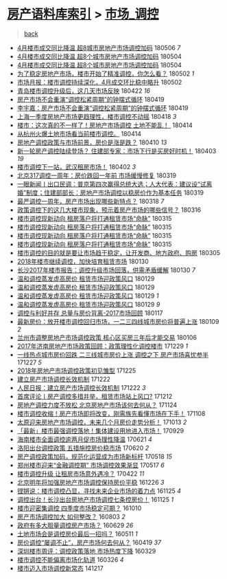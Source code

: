[房产语料库索引](../../README.md)  > [市场_调控](市场_调控.md)
====
> [back](../README.md)

- [4月楼市成交同比降温 超8城市房地产市场调控加码](http://jkwz.applinzi.com/ittc/7099901847949280267.html#4%E6%9C%88%E6%A5%BC%E5%B8%82%E6%88%90%E4%BA%A4%E5%90%8C%E6%AF%94%E9%99%8D%E6%B8%A9+%E8%B6%858%E5%9F%8E%E5%B8%82%E6%88%BF%E5%9C%B0%E4%BA%A7%E5%B8%82%E5%9C%BA%E8%B0%83%E6%8E%A7%E5%8A%A0%E7%A0%81) 180506 *7* 
- [4月楼市成交同比降温 超8个城市房地产市场调控加码](http://jkwz.applinzi.com/ittc/7099274280724595718.html#4%E6%9C%88%E6%A5%BC%E5%B8%82%E6%88%90%E4%BA%A4%E5%90%8C%E6%AF%94%E9%99%8D%E6%B8%A9+%E8%B6%858%E4%B8%AA%E5%9F%8E%E5%B8%82%E6%88%BF%E5%9C%B0%E4%BA%A7%E5%B8%82%E5%9C%BA%E8%B0%83%E6%8E%A7%E5%8A%A0%E7%A0%81) 180504  
- [4月楼市成交同比降温 超8个城市房地产市场调控加码](http://jkwz.applinzi.com/ittc/7099258843798438918.html#4%E6%9C%88%E6%A5%BC%E5%B8%82%E6%88%90%E4%BA%A4%E5%90%8C%E6%AF%94%E9%99%8D%E6%B8%A9+%E8%B6%858%E4%B8%AA%E5%9F%8E%E5%B8%82%E6%88%BF%E5%9C%B0%E4%BA%A7%E5%B8%82%E5%9C%BA%E8%B0%83%E6%8E%A7%E5%8A%A0%E7%A0%81) 180504  
- [为了稳定房地产市场，楼市开始了精准调控，你怎么看？](http://jkwz.applinzi.com/ittc/7098465018943374342.html#%E4%B8%BA%E4%BA%86%E7%A8%B3%E5%AE%9A%E6%88%BF%E5%9C%B0%E4%BA%A7%E5%B8%82%E5%9C%BA%EF%BC%8C%E6%A5%BC%E5%B8%82%E5%BC%80%E5%A7%8B%E4%BA%86%E7%B2%BE%E5%87%86%E8%B0%83%E6%8E%A7%EF%BC%8C%E4%BD%A0%E6%80%8E%E4%B9%88%E7%9C%8B%EF%BC%9F) 180502 *1* 
- [市场月报：楼市调控持续深化，4月成交环比稳中略升](http://jkwz.applinzi.com/ittc/7098453196932645894.html#%E5%B8%82%E5%9C%BA%E6%9C%88%E6%8A%A5%EF%BC%9A%E6%A5%BC%E5%B8%82%E8%B0%83%E6%8E%A7%E6%8C%81%E7%BB%AD%E6%B7%B1%E5%8C%96%EF%BC%8C4%E6%9C%88%E6%88%90%E4%BA%A4%E7%8E%AF%E6%AF%94%E7%A8%B3%E4%B8%AD%E7%95%A5%E5%8D%87) 180502  
- [青岛楼市调控升级后，这几天市场反映](http://jkwz.applinzi.com/ittc/7094832603477836817.html#%E9%9D%92%E5%B2%9B%E6%A5%BC%E5%B8%82%E8%B0%83%E6%8E%A7%E5%8D%87%E7%BA%A7%E5%90%8E%EF%BC%8C%E8%BF%99%E5%87%A0%E5%A4%A9%E5%B8%82%E5%9C%BA%E5%8F%8D%E6%98%A0) 180422 *16* 
- [房产市场不会重演“调控松紧周期”的钟摆式循环](http://jkwz.applinzi.com/ittc/7093623333960811530.html#%E6%88%BF%E4%BA%A7%E5%B8%82%E5%9C%BA%E4%B8%8D%E4%BC%9A%E9%87%8D%E6%BC%94%E2%80%9C%E8%B0%83%E6%8E%A7%E6%9D%BE%E7%B4%A7%E5%91%A8%E6%9C%9F%E2%80%9D%E7%9A%84%E9%92%9F%E6%91%86%E5%BC%8F%E5%BE%AA%E7%8E%AF) 180419  
- [李宇嘉：房产市场不会重演“调控松紧周期”的钟摆式循环](http://jkwz.applinzi.com/ittc/7093613941689418759.html#%E6%9D%8E%E5%AE%87%E5%98%89%EF%BC%9A%E6%88%BF%E4%BA%A7%E5%B8%82%E5%9C%BA%E4%B8%8D%E4%BC%9A%E9%87%8D%E6%BC%94%E2%80%9C%E8%B0%83%E6%8E%A7%E6%9D%BE%E7%B4%A7%E5%91%A8%E6%9C%9F%E2%80%9D%E7%9A%84%E9%92%9F%E6%91%86%E5%BC%8F%E5%BE%AA%E7%8E%AF) 180419  
- [上海一季度房地产市场更趋理性，楼市调控不动摇](http://jkwz.applinzi.com/ittc/7093393927417889802.html#%E4%B8%8A%E6%B5%B7%E4%B8%80%E5%AD%A3%E5%BA%A6%E6%88%BF%E5%9C%B0%E4%BA%A7%E5%B8%82%E5%9C%BA%E6%9B%B4%E8%B6%8B%E7%90%86%E6%80%A7%EF%BC%8C%E6%A5%BC%E5%B8%82%E8%B0%83%E6%8E%A7%E4%B8%8D%E5%8A%A8%E6%91%87) 180418 *3* 
- [楼市：这次真的不一样了！房地产市场调控 土地不能乱！  ​](http://jkwz.applinzi.com/ittc/7091947454671094794.html#%E6%A5%BC%E5%B8%82%EF%BC%9A%E8%BF%99%E6%AC%A1%E7%9C%9F%E7%9A%84%E4%B8%8D%E4%B8%80%E6%A0%B7%E4%BA%86%EF%BC%81%E6%88%BF%E5%9C%B0%E4%BA%A7%E5%B8%82%E5%9C%BA%E8%B0%83%E6%8E%A7+%E5%9C%9F%E5%9C%B0%E4%B8%8D%E8%83%BD%E4%B9%B1%EF%BC%81++%E2%80%8B) 180414  
- [从杭州火爆土地市场看当前楼市调控。](http://jkwz.applinzi.com/ittc/7091830396109194250.html#%E4%BB%8E%E6%9D%AD%E5%B7%9E%E7%81%AB%E7%88%86%E5%9C%9F%E5%9C%B0%E5%B8%82%E5%9C%BA%E7%9C%8B%E5%BD%93%E5%89%8D%E6%A5%BC%E5%B8%82%E8%B0%83%E6%8E%A7%E3%80%82) 180414  
- [房地产调控政策与市场前景，房价是涨是跌？](http://jkwz.applinzi.com/ittc/7090286022455985168.html#%E6%88%BF%E5%9C%B0%E4%BA%A7%E8%B0%83%E6%8E%A7%E6%94%BF%E7%AD%96%E4%B8%8E%E5%B8%82%E5%9C%BA%E5%89%8D%E6%99%AF%EF%BC%8C%E6%88%BF%E4%BB%B7%E6%98%AF%E6%B6%A8%E6%98%AF%E8%B7%8C%EF%BC%9F) 180410 *13* 
- [新一轮房产调控陆续登场？ 住建部专家：市场下行是买房好时机！](http://jkwz.applinzi.com/ittc/7087811060331709446.html#%E6%96%B0%E4%B8%80%E8%BD%AE%E6%88%BF%E4%BA%A7%E8%B0%83%E6%8E%A7%E9%99%86%E7%BB%AD%E7%99%BB%E5%9C%BA%EF%BC%9F+%E4%BD%8F%E5%BB%BA%E9%83%A8%E4%B8%93%E5%AE%B6%EF%BC%9A%E5%B8%82%E5%9C%BA%E4%B8%8B%E8%A1%8C%E6%98%AF%E4%B9%B0%E6%88%BF%E5%A5%BD%E6%97%B6%E6%9C%BA%EF%BC%81) 180403 *19* 
- [楼市调控下一站，武汉租房市场！](http://jkwz.applinzi.com/ittc/7087438341048108039.html#%E6%A5%BC%E5%B8%82%E8%B0%83%E6%8E%A7%E4%B8%8B%E4%B8%80%E7%AB%99%EF%BC%8C%E6%AD%A6%E6%B1%89%E7%A7%9F%E6%88%BF%E5%B8%82%E5%9C%BA%EF%BC%81) 180402 *3* 
- [北京317调控一周年：房价跌回一年前 市场缓慢修复](http://jkwz.applinzi.com/ittc/7082314016489997318.html#%E5%8C%97%E4%BA%AC317%E8%B0%83%E6%8E%A7%E4%B8%80%E5%91%A8%E5%B9%B4%EF%BC%9A%E6%88%BF%E4%BB%B7%E8%B7%8C%E5%9B%9E%E4%B8%80%E5%B9%B4%E5%89%8D+%E5%B8%82%E5%9C%BA%E7%BC%93%E6%85%A2%E4%BF%AE%E5%A4%8D) 180319  
- [一眼新闻丨出口民调：普京第四次赢得总统大选；人大代表：建议设“试离婚”制度；住建部部长：房地产市场调控以稳房价作为基本任务](http://jkwz.applinzi.com/ittc/7082189728504087559.html#%E4%B8%80%E7%9C%BC%E6%96%B0%E9%97%BB%E4%B8%A8%E5%87%BA%E5%8F%A3%E6%B0%91%E8%B0%83%EF%BC%9A%E6%99%AE%E4%BA%AC%E7%AC%AC%E5%9B%9B%E6%AC%A1%E8%B5%A2%E5%BE%97%E6%80%BB%E7%BB%9F%E5%A4%A7%E9%80%89%EF%BC%9B%E4%BA%BA%E5%A4%A7%E4%BB%A3%E8%A1%A8%EF%BC%9A%E5%BB%BA%E8%AE%AE%E8%AE%BE%E2%80%9C%E8%AF%95%E7%A6%BB%E5%A9%9A%E2%80%9D%E5%88%B6%E5%BA%A6%EF%BC%9B%E4%BD%8F%E5%BB%BA%E9%83%A8%E9%83%A8%E9%95%BF%EF%BC%9A%E6%88%BF%E5%9C%B0%E4%BA%A7%E5%B8%82%E5%9C%BA%E8%B0%83%E6%8E%A7%E4%BB%A5%E7%A8%B3%E6%88%BF%E4%BB%B7%E4%BD%9C%E4%B8%BA%E5%9F%BA%E6%9C%AC%E4%BB%BB%E5%8A%A1) 180319  
- [最严调控一周年，房产市场出现哪些新特点？](http://jkwz.applinzi.com/ittc/7081923013576754183.html#%E6%9C%80%E4%B8%A5%E8%B0%83%E6%8E%A7%E4%B8%80%E5%91%A8%E5%B9%B4%EF%BC%8C%E6%88%BF%E4%BA%A7%E5%B8%82%E5%9C%BA%E5%87%BA%E7%8E%B0%E5%93%AA%E4%BA%9B%E6%96%B0%E7%89%B9%E7%82%B9%EF%BC%9F) 180318 *7* 
- [政策调控下的这几大楼市现象，预示着房产市场的哪些信号？](http://jkwz.applinzi.com/ittc/7081023257203704843.html#%E6%94%BF%E7%AD%96%E8%B0%83%E6%8E%A7%E4%B8%8B%E7%9A%84%E8%BF%99%E5%87%A0%E5%A4%A7%E6%A5%BC%E5%B8%82%E7%8E%B0%E8%B1%A1%EF%BC%8C%E9%A2%84%E7%A4%BA%E7%9D%80%E6%88%BF%E4%BA%A7%E5%B8%82%E5%9C%BA%E7%9A%84%E5%93%AA%E4%BA%9B%E4%BF%A1%E5%8F%B7%EF%BC%9F) 180316  
- [楼市调控现新动向 租房落户将打通租赁市场“命脉”](http://jkwz.applinzi.com/ittc/7080705112047879174.html#%E6%A5%BC%E5%B8%82%E8%B0%83%E6%8E%A7%E7%8E%B0%E6%96%B0%E5%8A%A8%E5%90%91+%E7%A7%9F%E6%88%BF%E8%90%BD%E6%88%B7%E5%B0%86%E6%89%93%E9%80%9A%E7%A7%9F%E8%B5%81%E5%B8%82%E5%9C%BA%E2%80%9C%E5%91%BD%E8%84%89%E2%80%9D) 180315  
- [楼市调控现新动向 租房落户将打通租赁市场“命脉”](http://jkwz.applinzi.com/ittc/7080711509028373510.html#%E6%A5%BC%E5%B8%82%E8%B0%83%E6%8E%A7%E7%8E%B0%E6%96%B0%E5%8A%A8%E5%90%91+%E7%A7%9F%E6%88%BF%E8%90%BD%E6%88%B7%E5%B0%86%E6%89%93%E9%80%9A%E7%A7%9F%E8%B5%81%E5%B8%82%E5%9C%BA%E2%80%9C%E5%91%BD%E8%84%89%E2%80%9D) 180315  
- [楼市调控现新动向 租房落户将打通租赁市场“命脉”](http://jkwz.applinzi.com/ittc/7080649326487667723.html#%E6%A5%BC%E5%B8%82%E8%B0%83%E6%8E%A7%E7%8E%B0%E6%96%B0%E5%8A%A8%E5%90%91+%E7%A7%9F%E6%88%BF%E8%90%BD%E6%88%B7%E5%B0%86%E6%89%93%E9%80%9A%E7%A7%9F%E8%B5%81%E5%B8%82%E5%9C%BA%E2%80%9C%E5%91%BD%E8%84%89%E2%80%9D) 180315  
- [楼市调控现新动向 租房落户将打通租赁市场“命脉”](http://jkwz.applinzi.com/ittc/7080648910672757770.html#%E6%A5%BC%E5%B8%82%E8%B0%83%E6%8E%A7%E7%8E%B0%E6%96%B0%E5%8A%A8%E5%90%91+%E7%A7%9F%E6%88%BF%E8%90%BD%E6%88%B7%E5%B0%86%E6%89%93%E9%80%9A%E7%A7%9F%E8%B5%81%E5%B8%82%E5%9C%BA%E2%80%9C%E5%91%BD%E8%84%89%E2%80%9D) 180315  
- [楼市调控的目的就是要让市场趋于稳定，让开发商、地方政府、购房](http://jkwz.applinzi.com/ittc/7076913664374604816.html#%E6%A5%BC%E5%B8%82%E8%B0%83%E6%8E%A7%E7%9A%84%E7%9B%AE%E7%9A%84%E5%B0%B1%E6%98%AF%E8%A6%81%E8%AE%A9%E5%B8%82%E5%9C%BA%E8%B6%8B%E4%BA%8E%E7%A8%B3%E5%AE%9A%EF%BC%8C%E8%AE%A9%E5%BC%80%E5%8F%91%E5%95%86%E3%80%81%E5%9C%B0%E6%96%B9%E6%94%BF%E5%BA%9C%E3%80%81%E8%B4%AD%E6%88%BF) 180305  
- [2018年楼市继续调控，加快培育租赁市场](http://jkwz.applinzi.com/ittc/7064312651394319367.html#2018%E5%B9%B4%E6%A5%BC%E5%B8%82%E7%BB%A7%E7%BB%AD%E8%B0%83%E6%8E%A7%EF%BC%8C%E5%8A%A0%E5%BF%AB%E5%9F%B9%E8%82%B2%E7%A7%9F%E8%B5%81%E5%B8%82%E5%9C%BA) 180130  
- [长沙2017年楼市报告：调控升级市场回落，供需矛盾缓解](http://jkwz.applinzi.com/ittc/7064303616389547015.html#%E9%95%BF%E6%B2%992017%E5%B9%B4%E6%A5%BC%E5%B8%82%E6%8A%A5%E5%91%8A%EF%BC%9A%E8%B0%83%E6%8E%A7%E5%8D%87%E7%BA%A7%E5%B8%82%E5%9C%BA%E5%9B%9E%E8%90%BD%EF%BC%8C%E4%BE%9B%E9%9C%80%E7%9F%9B%E7%9B%BE%E7%BC%93%E8%A7%A3) 180130 *7* 
- [温和调控蒸发虚高房价 租赁市场迎政策风口](http://jkwz.applinzi.com/ittc/7063928736372491270.html#%E6%B8%A9%E5%92%8C%E8%B0%83%E6%8E%A7%E8%92%B8%E5%8F%91%E8%99%9A%E9%AB%98%E6%88%BF%E4%BB%B7+%E7%A7%9F%E8%B5%81%E5%B8%82%E5%9C%BA%E8%BF%8E%E6%94%BF%E7%AD%96%E9%A3%8E%E5%8F%A3) 180129  
- [温和调控蒸发虚高房价 租赁市场迎政策风口](http://jkwz.applinzi.com/ittc/7063927962393379847.html#%E6%B8%A9%E5%92%8C%E8%B0%83%E6%8E%A7%E8%92%B8%E5%8F%91%E8%99%9A%E9%AB%98%E6%88%BF%E4%BB%B7+%E7%A7%9F%E8%B5%81%E5%B8%82%E5%9C%BA%E8%BF%8E%E6%94%BF%E7%AD%96%E9%A3%8E%E5%8F%A3) 180129  
- [温和调控蒸发虚高房价 租赁市场迎政策风口](http://jkwz.applinzi.com/ittc/7063908588722848785.html#%E6%B8%A9%E5%92%8C%E8%B0%83%E6%8E%A7%E8%92%B8%E5%8F%91%E8%99%9A%E9%AB%98%E6%88%BF%E4%BB%B7+%E7%A7%9F%E8%B5%81%E5%B8%82%E5%9C%BA%E8%BF%8E%E6%94%BF%E7%AD%96%E9%A3%8E%E5%8F%A3) 180129 *1* 
- [温和调控蒸发虚高房价 租赁市场迎政策风口](http://jkwz.applinzi.com/ittc/7063865218491220999.html#%E6%B8%A9%E5%92%8C%E8%B0%83%E6%8E%A7%E8%92%B8%E5%8F%91%E8%99%9A%E9%AB%98%E6%88%BF%E4%BB%B7+%E7%A7%9F%E8%B5%81%E5%B8%82%E5%9C%BA%E8%BF%8E%E6%94%BF%E7%AD%96%E9%A3%8E%E5%8F%A3) 180129 *9* 
- [调控与利好并存 总量与房价背离-2017市场回顾](http://jkwz.applinzi.com/ittc/7059631872898761744.html#%E8%B0%83%E6%8E%A7%E4%B8%8E%E5%88%A9%E5%A5%BD%E5%B9%B6%E5%AD%98+%E6%80%BB%E9%87%8F%E4%B8%8E%E6%88%BF%E4%BB%B7%E8%83%8C%E7%A6%BB-2017%E5%B8%82%E5%9C%BA%E5%9B%9E%E9%A1%BE) 180117  
- [最新房价：放开楼市调控回归市场，一二三四线城市房价将普遍上涨](http://jkwz.applinzi.com/ittc/7056493636554851338.html#%E6%9C%80%E6%96%B0%E6%88%BF%E4%BB%B7%EF%BC%9A%E6%94%BE%E5%BC%80%E6%A5%BC%E5%B8%82%E8%B0%83%E6%8E%A7%E5%9B%9E%E5%BD%92%E5%B8%82%E5%9C%BA%EF%BC%8C%E4%B8%80%E4%BA%8C%E4%B8%89%E5%9B%9B%E7%BA%BF%E5%9F%8E%E5%B8%82%E6%88%BF%E4%BB%B7%E5%B0%86%E6%99%AE%E9%81%8D%E4%B8%8A%E6%B6%A8) 180109 *2* 
- [兰州市调整房地产市场调控政策 核心区买房三年后才能交易](http://jkwz.applinzi.com/ittc/7055384053438481418.html#%E5%85%B0%E5%B7%9E%E5%B8%82%E8%B0%83%E6%95%B4%E6%88%BF%E5%9C%B0%E4%BA%A7%E5%B8%82%E5%9C%BA%E8%B0%83%E6%8E%A7%E6%94%BF%E7%AD%96+%E6%A0%B8%E5%BF%83%E5%8C%BA%E4%B9%B0%E6%88%BF%E4%B8%89%E5%B9%B4%E5%90%8E%E6%89%8D%E8%83%BD%E4%BA%A4%E6%98%93) 180106  
- [2017年济南房地产市场政策回顾：政策理性化调控楼市](http://jkwz.applinzi.com/ittc/7052430226976408593.html#2017%E5%B9%B4%E6%B5%8E%E5%8D%97%E6%88%BF%E5%9C%B0%E4%BA%A7%E5%B8%82%E5%9C%BA%E6%94%BF%E7%AD%96%E5%9B%9E%E9%A1%BE%EF%BC%9A%E6%94%BF%E7%AD%96%E7%90%86%E6%80%A7%E5%8C%96%E8%B0%83%E6%8E%A7%E6%A5%BC%E5%B8%82) 171229 *1* 
- [一线热点城市房价回跌 二三线城市房价上涨 调控之下 房产市场喜忧参半](http://jkwz.applinzi.com/ittc/7051569790861181969.html#%E4%B8%80%E7%BA%BF%E7%83%AD%E7%82%B9%E5%9F%8E%E5%B8%82%E6%88%BF%E4%BB%B7%E5%9B%9E%E8%B7%8C+%E4%BA%8C%E4%B8%89%E7%BA%BF%E5%9F%8E%E5%B8%82%E6%88%BF%E4%BB%B7%E4%B8%8A%E6%B6%A8+%E8%B0%83%E6%8E%A7%E4%B9%8B%E4%B8%8B+%E6%88%BF%E4%BA%A7%E5%B8%82%E5%9C%BA%E5%96%9C%E5%BF%A7%E5%8F%82%E5%8D%8A) 171227 *5* 
- [2018年房地产市场调控政策初见雏型](http://jkwz.applinzi.com/ittc/7051146188126946321.html#2018%E5%B9%B4%E6%88%BF%E5%9C%B0%E4%BA%A7%E5%B8%82%E5%9C%BA%E8%B0%83%E6%8E%A7%E6%94%BF%E7%AD%96%E5%88%9D%E8%A7%81%E9%9B%8F%E5%9E%8B) 171225  
- [建立房产市场调控长效机制](http://jkwz.applinzi.com/ittc/7049803160250483728.html#%E5%BB%BA%E7%AB%8B%E6%88%BF%E4%BA%A7%E5%B8%82%E5%9C%BA%E8%B0%83%E6%8E%A7%E9%95%BF%E6%95%88%E6%9C%BA%E5%88%B6) 171222  
- [人民日报：建立房产市场调控长效机制](http://jkwz.applinzi.com/ittc/7049801138507875345.html#%E4%BA%BA%E6%B0%91%E6%97%A5%E6%8A%A5%EF%BC%9A%E5%BB%BA%E7%AB%8B%E6%88%BF%E4%BA%A7%E5%B8%82%E5%9C%BA%E8%B0%83%E6%8E%A7%E9%95%BF%E6%95%88%E6%9C%BA%E5%88%B6) 171222 *3* 
- [首席评论丨房产调控多措并举，租赁市场站上风口?](http://jkwz.applinzi.com/ittc/7046243191131472913.html#%E9%A6%96%E5%B8%AD%E8%AF%84%E8%AE%BA%E4%B8%A8%E6%88%BF%E4%BA%A7%E8%B0%83%E6%8E%A7%E5%A4%9A%E6%8E%AA%E5%B9%B6%E4%B8%BE%EF%BC%8C%E7%A7%9F%E8%B5%81%E5%B8%82%E5%9C%BA%E7%AB%99%E4%B8%8A%E9%A3%8E%E5%8F%A3%3F) 171212  
- [房地产调控力度不放松 北京房地产市场该何去何从？](http://jkwz.applinzi.com/ittc/7039461181738189841.html#%E6%88%BF%E5%9C%B0%E4%BA%A7%E8%B0%83%E6%8E%A7%E5%8A%9B%E5%BA%A6%E4%B8%8D%E6%94%BE%E6%9D%BE+%E5%8C%97%E4%BA%AC%E6%88%BF%E5%9C%B0%E4%BA%A7%E5%B8%82%E5%9C%BA%E8%AF%A5%E4%BD%95%E5%8E%BB%E4%BD%95%E4%BB%8E%EF%BC%9F) 171124  
- [楼市调控收缩！房产市场即将改变，刚需族先看懂市场在下手！](http://jkwz.applinzi.com/ittc/7033692522835100689.html#%E6%A5%BC%E5%B8%82%E8%B0%83%E6%8E%A7%E6%94%B6%E7%BC%A9%EF%BC%81%E6%88%BF%E4%BA%A7%E5%B8%82%E5%9C%BA%E5%8D%B3%E5%B0%86%E6%94%B9%E5%8F%98%EF%BC%8C%E5%88%9A%E9%9C%80%E6%97%8F%E5%85%88%E7%9C%8B%E6%87%82%E5%B8%82%E5%9C%BA%E5%9C%A8%E4%B8%8B%E6%89%8B%EF%BC%81) 171108  
- [太原迎来房地产市场调控，未来几个月房价走势分析！](http://jkwz.applinzi.com/ittc/7023888033663943697.html#%E5%A4%AA%E5%8E%9F%E8%BF%8E%E6%9D%A5%E6%88%BF%E5%9C%B0%E4%BA%A7%E5%B8%82%E5%9C%BA%E8%B0%83%E6%8E%A7%EF%BC%8C%E6%9C%AA%E6%9D%A5%E5%87%A0%E4%B8%AA%E6%9C%88%E6%88%BF%E4%BB%B7%E8%B5%B0%E5%8A%BF%E5%88%86%E6%9E%90%EF%BC%81) 171013 *2* 
- [「最新」楼市最强调控落地！集体建设用地进入市场！](http://jkwz.applinzi.com/ittc/7018807340827149329.html#%E3%80%8C%E6%9C%80%E6%96%B0%E3%80%8D%E6%A5%BC%E5%B8%82%E6%9C%80%E5%BC%BA%E8%B0%83%E6%8E%A7%E8%90%BD%E5%9C%B0%EF%BC%81%E9%9B%86%E4%BD%93%E5%BB%BA%E8%AE%BE%E7%94%A8%E5%9C%B0%E8%BF%9B%E5%85%A5%E5%B8%82%E5%9C%BA%EF%BC%81) 170929  
- [海南楼市全面调控逾两月促市场理性降温](http://jkwz.applinzi.com/ittc/6981574842397492229.html#%E6%B5%B7%E5%8D%97%E6%A5%BC%E5%B8%82%E5%85%A8%E9%9D%A2%E8%B0%83%E6%8E%A7%E9%80%BE%E4%B8%A4%E6%9C%88%E4%BF%83%E5%B8%82%E5%9C%BA%E7%90%86%E6%80%A7%E9%99%8D%E6%B8%A9) 170621 *4* 
- [洛阳出台调控政策 五措施控房价稳市场](http://jkwz.applinzi.com/ittc/6981242181502108676.html#%E6%B4%9B%E9%98%B3%E5%87%BA%E5%8F%B0%E8%B0%83%E6%8E%A7%E6%94%BF%E7%AD%96+%E4%BA%94%E6%8E%AA%E6%96%BD%E6%8E%A7%E6%88%BF%E4%BB%B7%E7%A8%B3%E5%B8%82%E5%9C%BA) 170620 *2* 
- [房产调控政策加码，规范化运营成为市场新标杆](http://jkwz.applinzi.com/ittc/6969025750182134789.html#%E6%88%BF%E4%BA%A7%E8%B0%83%E6%8E%A7%E6%94%BF%E7%AD%96%E5%8A%A0%E7%A0%81%EF%BC%8C%E8%A7%84%E8%8C%83%E5%8C%96%E8%BF%90%E8%90%A5%E6%88%90%E4%B8%BA%E5%B8%82%E5%9C%BA%E6%96%B0%E6%A0%87%E6%9D%86) 170518 *15* 
- [郑州楼市迎来“金融调控期” 市场调控效果渐显](http://jkwz.applinzi.com/ittc/6968531713327105028.html#%E9%83%91%E5%B7%9E%E6%A5%BC%E5%B8%82%E8%BF%8E%E6%9D%A5%E2%80%9C%E9%87%91%E8%9E%8D%E8%B0%83%E6%8E%A7%E6%9C%9F%E2%80%9D+%E5%B8%82%E5%9C%BA%E8%B0%83%E6%8E%A7%E6%95%88%E6%9E%9C%E6%B8%90%E6%98%BE) 170517 *6* 
- [楼市调控升级 让租房市场意外遇冷？](http://jkwz.applinzi.com/ittc/6959273918878712836.html#%E6%A5%BC%E5%B8%82%E8%B0%83%E6%8E%A7%E5%8D%87%E7%BA%A7+%E8%AE%A9%E7%A7%9F%E6%88%BF%E5%B8%82%E5%9C%BA%E6%84%8F%E5%A4%96%E9%81%87%E5%86%B7%EF%BC%9F) 170422 *11* 
- [北京明年将加强房地产市场调控保持房价平稳](http://jkwz.applinzi.com/ittc/6915969128862319621.html#%E5%8C%97%E4%BA%AC%E6%98%8E%E5%B9%B4%E5%B0%86%E5%8A%A0%E5%BC%BA%E6%88%BF%E5%9C%B0%E4%BA%A7%E5%B8%82%E5%9C%BA%E8%B0%83%E6%8E%A7%E4%BF%9D%E6%8C%81%E6%88%BF%E4%BB%B7%E5%B9%B3%E7%A8%B3) 161226 *3* 
- [铿锵说：楼市调控凸显，寻找未来企业市场的着力点](http://jkwz.applinzi.com/ittc/6904482030426784772.html#%E9%93%BF%E9%94%B5%E8%AF%B4%EF%BC%9A%E6%A5%BC%E5%B8%82%E8%B0%83%E6%8E%A7%E5%87%B8%E6%98%BE%EF%BC%8C%E5%AF%BB%E6%89%BE%E6%9C%AA%E6%9D%A5%E4%BC%81%E4%B8%9A%E5%B8%82%E5%9C%BA%E7%9A%84%E7%9D%80%E5%8A%9B%E7%82%B9) 161125 *4* 
- [调控出台！长沙出台房地产市场调控七条控房价！](http://jkwz.applinzi.com/ittc/6904375470644003844.html#%E8%B0%83%E6%8E%A7%E5%87%BA%E5%8F%B0%EF%BC%81%E9%95%BF%E6%B2%99%E5%87%BA%E5%8F%B0%E6%88%BF%E5%9C%B0%E4%BA%A7%E5%B8%82%E5%9C%BA%E8%B0%83%E6%8E%A7%E4%B8%83%E6%9D%A1%E6%8E%A7%E6%88%BF%E4%BB%B7%EF%BC%81) 161125 *1* 
- [楼市迎密集调控 四季度市场稳定可期？](http://jkwz.applinzi.com/ittc/6887410099823313925.html#%E6%A5%BC%E5%B8%82%E8%BF%8E%E5%AF%86%E9%9B%86%E8%B0%83%E6%8E%A7+%E5%9B%9B%E5%AD%A3%E5%BA%A6%E5%B8%82%E5%9C%BA%E7%A8%B3%E5%AE%9A%E5%8F%AF%E6%9C%9F%EF%BC%9F) 161010  
- [房产市场调控加大   如何整改？](http://jkwz.applinzi.com/ittc/6862096600738038789.html#%E6%88%BF%E4%BA%A7%E5%B8%82%E5%9C%BA%E8%B0%83%E6%8E%A7%E5%8A%A0%E5%A4%A7+++%E5%A6%82%E4%BD%95%E6%95%B4%E6%94%B9%EF%BC%9F) 160803 *2* 
- [政府有多大胆量调控房产市场？](http://jkwz.applinzi.com/ittc/6849080368342500356.html#%E6%94%BF%E5%BA%9C%E6%9C%89%E5%A4%9A%E5%A4%A7%E8%83%86%E9%87%8F%E8%B0%83%E6%8E%A7%E6%88%BF%E4%BA%A7%E5%B8%82%E5%9C%BA%EF%BC%9F) 160629 *26* 
- [土地市场会是调控房价最后一招吗？](http://jkwz.applinzi.com/ittc/6830971431785333765.html#%E5%9C%9F%E5%9C%B0%E5%B8%82%E5%9C%BA%E4%BC%9A%E6%98%AF%E8%B0%83%E6%8E%A7%E6%88%BF%E4%BB%B7%E6%9C%80%E5%90%8E%E4%B8%80%E6%8B%9B%E5%90%97%EF%BC%9F) 160511 *1* 
- [房价调控“屡调不止”，房产市场何去何从？](http://jkwz.applinzi.com/ittc/6822843128402674692.html#%E6%88%BF%E4%BB%B7%E8%B0%83%E6%8E%A7%E2%80%9C%E5%B1%A1%E8%B0%83%E4%B8%8D%E6%AD%A2%E2%80%9D%EF%BC%8C%E6%88%BF%E4%BA%A7%E5%B8%82%E5%9C%BA%E4%BD%95%E5%8E%BB%E4%BD%95%E4%BB%8E%EF%BC%9F) 160419 *37* 
- [深圳楼市周评：调控政策落地 市场热度下降](http://jkwz.applinzi.com/ittc/6815027195114161156.html#%E6%B7%B1%E5%9C%B3%E6%A5%BC%E5%B8%82%E5%91%A8%E8%AF%84%EF%BC%9A%E8%B0%83%E6%8E%A7%E6%94%BF%E7%AD%96%E8%90%BD%E5%9C%B0+%E5%B8%82%E5%9C%BA%E7%83%AD%E5%BA%A6%E4%B8%8B%E9%99%8D) 160329  
- [楼市调控不能偏离市场化轨道](http://jkwz.applinzi.com/ittc/6813764341102806020.html#%E6%A5%BC%E5%B8%82%E8%B0%83%E6%8E%A7%E4%B8%8D%E8%83%BD%E5%81%8F%E7%A6%BB%E5%B8%82%E5%9C%BA%E5%8C%96%E8%BD%A8%E9%81%93) 160326 *4* 
- [楼市迈入市场调控新常态](http://jkwz.applinzi.com/ittc/547650611384863031.html#%E6%A5%BC%E5%B8%82%E8%BF%88%E5%85%A5%E5%B8%82%E5%9C%BA%E8%B0%83%E6%8E%A7%E6%96%B0%E5%B8%B8%E6%80%81) 141217  
